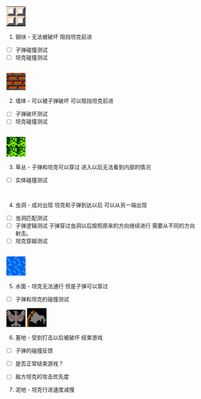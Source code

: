 <img src= /设计方案\图片资源\钢块.png width="10%">

1. 钢块 - 无法被破坏 阻挡坦克前进

- [ ] 子弹碰撞测试
- [ ] 坦克碰撞测试

<br>

<img src= /设计方案\图片资源\墙体.png width="10%">

2. 墙体 - 可以被子弹破坏 可以阻挡坦克前进

- [ ] 子弹破坏测试 
- [ ] 坦克碰撞测试

<br>


<img src= /设计方案\图片资源\草丛.png width="10%">

3. 草丛 - 子弹和坦克可以穿过 进入以后无法看到内部的情况

- [ ] 实体碰撞测试

<br>
  
4. 虫洞 - 成对出现 坦克和子弹到达以后 可以从另一端出现
- [ ] 虫洞匹配测试
- [ ] 子弹逻辑测试 子弹穿过虫洞以后按照原来的方向继续进行 需要从不同的方向射击。
- [ ] 坦克穿越测试 

<br>


<img src= /设计方案\图片资源\水面.png width="10%">

5. 水面 - 坦克无法通行 但是子弹可以穿过

- [ ] 子弹和坦克的碰撞测试

<img src= /设计方案\图片资源\基地.png width="10%">
<img src= /设计方案\图片资源\破损基地.png width="10%">
<br>

6. 基地 - 受到打击以后被破坏 结束游戏

- [ ] 子弹的碰撞反馈
- [ ] 是否正常结束游戏？
- [ ] 敌方坦克的攻击优先度


7. 泥地 - 坦克行进速度减慢